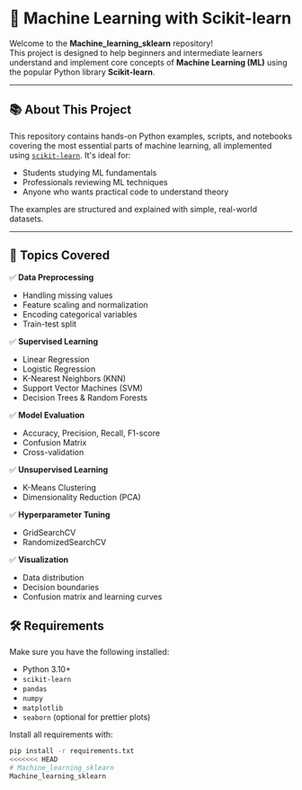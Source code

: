 # 🧠 Machine Learning with Scikit-learn

Welcome to the **Machine_learning_sklearn** repository!  
This project is designed to help beginners and intermediate learners understand and implement core concepts of **Machine Learning (ML)** using the popular Python library **Scikit-learn**.

---

## 📚 About This Project

This repository contains hands-on Python examples, scripts, and notebooks covering the most essential parts of machine learning, all implemented using [`scikit-learn`](https://scikit-learn.org/). It's ideal for:

- Students studying ML fundamentals
- Professionals reviewing ML techniques
- Anyone who wants practical code to understand theory

The examples are structured and explained with simple, real-world datasets.

---

## 🧩 Topics Covered

✅ **Data Preprocessing**
- Handling missing values
- Feature scaling and normalization
- Encoding categorical variables
- Train-test split

✅ **Supervised Learning**
- Linear Regression
- Logistic Regression
- K-Nearest Neighbors (KNN)
- Support Vector Machines (SVM)
- Decision Trees & Random Forests

✅ **Model Evaluation**
- Accuracy, Precision, Recall, F1-score
- Confusion Matrix
- Cross-validation

✅ **Unsupervised Learning**
- K-Means Clustering
- Dimensionality Reduction (PCA)

✅ **Hyperparameter Tuning**
- GridSearchCV
- RandomizedSearchCV

✅ **Visualization**
- Data distribution
- Decision boundaries
- Confusion matrix and learning curves

## 🛠️ Requirements

Make sure you have the following installed:

- Python 3.10+
- `scikit-learn`
- `pandas`
- `numpy`
- `matplotlib`
- `seaborn` (optional for prettier plots)

Install all requirements with:

```bash
pip install -r requirements.txt
<<<<<<< HEAD
# Machine_learning_sklearn
Machine_learning_sklearn


